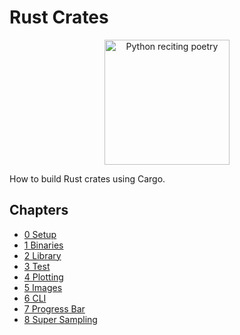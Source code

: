 # Rust Crates

<div align="center">
    <img src="./images/logo.svg" alt="Python reciting poetry" width=200>
</div>

How to build Rust crates using Cargo.

## Chapters

-   [0 Setup](./chapters/0-Setup/README.md)
-   [1 Binaries](./chapters/1-Binaries/README.md)
-   [2 Library](./chapters/2-Library/README.md)
-   [3 Test](./chapters/3-Test/README.md)
-   [4 Plotting](./chapters/4-Plotting/README.md)
-   [5 Images](./chapters/5-Images/README.md)
-   [6 CLI](./chapters/6-CLI/README.md)
-   [7 Progress Bar](./chapters/7-Progress_Bar/README.md)
-   [8 Super Sampling](./chapters/7-Super_Sampling/README.md)
